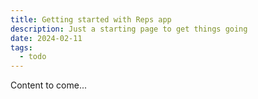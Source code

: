 ```yaml
---
title: Getting started with Reps app
description: Just a starting page to get things going
date: 2024-02-11
tags:
  - todo
---
```


Content to come...
